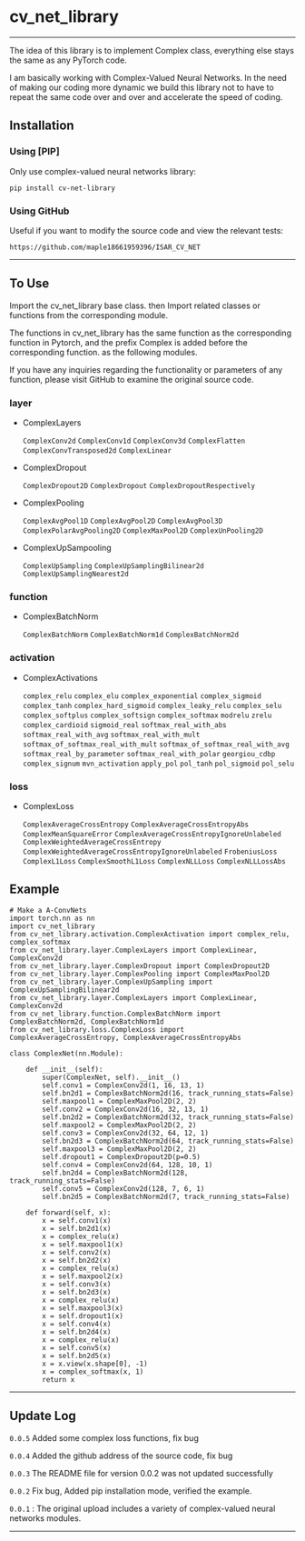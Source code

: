 # cv_net_library

---

The idea of this library is  to implement Complex class, 
everything else stays the same as any PyTorch code.

I am basically working with Complex-Valued Neural Networks.  In the need of making our coding more dynamic we build this
library not to have to repeat the same code over and over and accelerate the speed of coding.

## Installation

### Using [PIP]

Only use complex-valued neural networks library:

`pip install cv-net-library`

### Using GitHub

Useful if you want to modify the source code and view the relevant tests:

`https://github.com/maple18661959396/ISAR_CV_NET`

---

## To Use

Import the cv_net_library base class. then Import related classes or functions from the corresponding module.

The functions in cv_net_library has the same function as the corresponding function in Pytorch, 
and the prefix Complex is added before the corresponding function. as the following modules.

If you have any inquiries regarding the functionality or parameters of any function,
please visit GitHub to examine the original source code.

### layer

- ComplexLayers

  `ComplexConv2d` `ComplexConv1d` `ComplexConv3d` `ComplexFlatten`  `ComplexConvTransposed2d`  `ComplexLinear`

- ComplexDropout

  `ComplexDropout2D` `ComplexDropout` `ComplexDropoutRespectively`

- ComplexPooling

  `ComplexAvgPool1D` `ComplexAvgPool2D` `ComplexAvgPool3D` `ComplexPolarAvgPooling2D` `ComplexMaxPool2D`  `ComplexUnPooling2D`

- ComplexUpSampooling

  `ComplexUpSampling` `ComplexUpSamplingBilinear2d` `ComplexUpSamplingNearest2d`
  

### function

- ComplexBatchNorm

  `ComplexBatchNorm` `ComplexBatchNorm1d` `ComplexBatchNorm2d`

### activation

- ComplexActivations

  `complex_relu` `complex_elu` `complex_exponential` `complex_sigmoid` `complex_tanh` `complex_hard_sigmoid`
  `complex_leaky_relu` `complex_selu` `complex_softplus` `complex_softsign` `complex_softmax`
  `modrelu` `zrelu` `complex_cardioid` `sigmoid_real` `softmax_real_with_abs` `softmax_real_with_avg`
  `softmax_real_with_mult` `softmax_of_softmax_real_with_mult` `softmax_of_softmax_real_with_avg`
  `softmax_real_by_parameter` `softmax_real_with_polar` `georgiou_cdbp` `complex_signum`
  `mvn_activation` `apply_pol` `pol_tanh` `pol_sigmoid` `pol_selu`

### loss

- ComplexLoss

  `ComplexAverageCrossEntropy`  `ComplexAverageCrossEntropyAbs` `ComplexMeanSquareError` 
  `ComplexAverageCrossEntropyIgnoreUnlabeled`  `ComplexWeightedAverageCrossEntropy`
  `ComplexWeightedAverageCrossEntropyIgnoreUnlabeled` `FrobeniusLoss` `ComplexL1Loss` `ComplexSmoothL1Loss`
  `ComplexNLLLoss` `ComplexNLLLossAbs`

## Example

```
# Make a A-ConvNets 
import torch.nn as nn
import cv_net_library
from cv_net_library.activation.ComplexActivation import complex_relu, complex_softmax
from cv_net_library.layer.ComplexLayers import ComplexLinear, ComplexConv2d
from cv_net_library.layer.ComplexDropout import ComplexDropout2D
from cv_net_library.layer.ComplexPooling import ComplexMaxPool2D
from cv_net_library.layer.ComplexUpSampling import ComplexUpSamplingBilinear2d
from cv_net_library.layer.ComplexLayers import ComplexLinear, ComplexConv2d
from cv_net_library.function.ComplexBatchNorm import ComplexBatchNorm2d, ComplexBatchNorm1d
from cv_net_library.loss.ComplexLoss import ComplexAverageCrossEntropy, ComplexAverageCrossEntropyAbs

class ComplexNet(nn.Module):

    def __init__(self):
        super(ComplexNet, self).__init__()
        self.conv1 = ComplexConv2d(1, 16, 13, 1)
        self.bn2d1 = ComplexBatchNorm2d(16, track_running_stats=False)
        self.maxpool1 = ComplexMaxPool2D(2, 2)
        self.conv2 = ComplexConv2d(16, 32, 13, 1)
        self.bn2d2 = ComplexBatchNorm2d(32, track_running_stats=False)
        self.maxpool2 = ComplexMaxPool2D(2, 2)
        self.conv3 = ComplexConv2d(32, 64, 12, 1)
        self.bn2d3 = ComplexBatchNorm2d(64, track_running_stats=False)
        self.maxpool3 = ComplexMaxPool2D(2, 2)
        self.dropout1 = ComplexDropout2D(p=0.5)
        self.conv4 = ComplexConv2d(64, 128, 10, 1)
        self.bn2d4 = ComplexBatchNorm2d(128, track_running_stats=False)
        self.conv5 = ComplexConv2d(128, 7, 6, 1)
        self.bn2d5 = ComplexBatchNorm2d(7, track_running_stats=False)

    def forward(self, x):
        x = self.conv1(x)
        x = self.bn2d1(x)
        x = complex_relu(x)
        x = self.maxpool1(x)
        x = self.conv2(x)
        x = self.bn2d2(x)
        x = complex_relu(x)
        x = self.maxpool2(x)
        x = self.conv3(x)
        x = self.bn2d3(x)
        x = complex_relu(x)
        x = self.maxpool3(x)
        x = self.dropout1(x)
        x = self.conv4(x)
        x = self.bn2d4(x)
        x = complex_relu(x)
        x = self.conv5(x)
        x = self.bn2d5(x)
        x = x.view(x.shape[0], -1)
        x = complex_softmax(x, 1)
        return x
```

---
## Update Log
`0.0.5` Added some complex loss functions, fix bug

`0.0.4` Added the github address of the source code, fix bug

`0.0.3` The README file for version 0.0.2 was not updated successfully

`0.0.2` Fix bug, Added pip installation mode, verified the example.

`0.0.1` : The original upload includes a variety of complex-valued neural networks modules.

---


